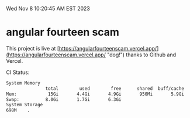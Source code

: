 Wed Nov  8 10:20:45 AM EST 2023

# angular fourteen scam


This project is live at [https://angularfourteenscam.vercel.app/](https://angularfourteenscam.vercel.app/ "dog!") thanks to Github and Vercel.

CI Status: 

```bash
System Memory
               total        used        free      shared  buff/cache   available
Mem:            15Gi       4.4Gi       4.9Gi       950Mi       5.9Gi       9.6Gi
Swap:          8.0Gi       1.7Gi       6.3Gi
System Storage
698M	.
```
